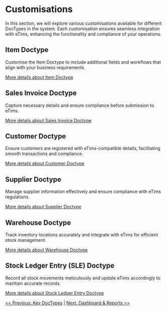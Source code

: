 # Customisations

In this section, we will explore various customisations available for different DocTypes in the system. Each customisation ensures seamless integration with eTims, enhancing the functionality and compliance of your operations.

## Item Doctype

Customise the Item Doctype to include additional fields and workflows that align with your business requirements.

[More details about Item Doctype](./features/item_registration.md#item_customisations)

## Sales Invoice Doctype

Capture necessary details and ensure compliance before submission to eTims.

[More details about Sales Invoice Doctype](./features/sales_invoice_submission.md#invoice_customozation)

## Customer Doctype

Ensure customers are registered with eTims-compatible details, facilitating smooth transactions and compliance.

[More details about Customer Doctype](./features/supplier_customer_management.md#customer_supplier_management)

## Supplier Doctype

Manage supplier information effectively and ensure compliance with eTims regulations.

[More details about Supplier Doctype](./features/supplier_customer_management.md#customer_supplier_management)

## Warehouse Doctype

Track inventory locations accurately and integrate with eTims for efficient stock management.

[More details about Warehouse Doctype](./features/stock_submission.md#warehouse_customisations)

## Stock Ledger Entry (SLE) Doctype

Record all stock movements meticulously and update eTims accordingly to maintain accurate records.

[More details about Stock Ledger Entry Doctype](./features/stock_submission.md#stock_submission)

[<< Previous: Key DocTypes](./doctypes.md) | [Next: Dashboard & Reports >>](/kenya_compliance_via_slade/docs/dashboard_reports.md)
